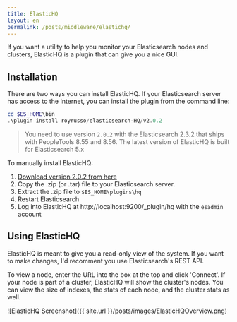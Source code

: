 ```yaml
---
title: ElasticHQ
layout: en
permalink: /posts/middleware/elastichq/
---
```


If you want a utility to help you monitor your Elasticsearch nodes and clusters, ElasticHQ is a plugin that can give you a nice GUI.

## Installation

There are two ways you can install ElasticHQ. If your Elasticsearch server has access to the Internet, you can install the plugin from the command line:

```powershell
cd $ES_HOME\bin
.\plugin install royrusso/elasticsearch-HQ/v2.0.2
```

> You need to use version `2.0.2` with the Elasticsearch 2.3.2 that ships with PeopleTools 8.55 and 8.56. The latest version of ElasticHQ is built for Elasticsearch 5.x

To manually install ElasticHQ:

1. [Download version 2.0.2 from here](https://github.com/royrusso/elasticsearch-HQ/releases)
1. Copy the .zip (or .tar) file to your Elasticsearch server.
1. Extract the .zip file to `$ES_HOME\plugins\hq`
1. Restart Elasticsearch
1. Log into ElasticHQ at http://localhost:9200/_plugin/hq with the `esadmin` account

## Using ElasticHQ

ElasticHQ is meant to give you a read-only view of the system. If you want to make changes, I'd recomment you use Elasticsearch's REST API.

To view a node, enter the URL into the box at the top and click 'Connect'. If your node is part of a cluster, ElasticHQ will show the cluster's nodes. You can view the size of indexes, the stats of each node, and the cluster stats as well.

![ElasticHQ Screenshot]({{ site.url }}/posts/images/ElasticHQOverview.png)